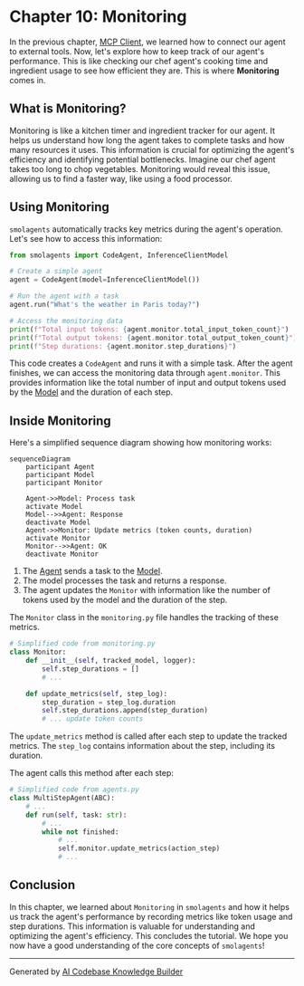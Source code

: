 # Chapter 10: Monitoring

In the previous chapter, [MCP Client](09_mcp_client.md), we learned how to connect our agent to external tools. Now, let's explore how to keep track of our agent's performance. This is like checking our chef agent's cooking time and ingredient usage to see how efficient they are.  This is where **Monitoring** comes in.

## What is Monitoring?

Monitoring is like a kitchen timer and ingredient tracker for our agent. It helps us understand how long the agent takes to complete tasks and how many resources it uses. This information is crucial for optimizing the agent's efficiency and identifying potential bottlenecks.  Imagine our chef agent takes too long to chop vegetables. Monitoring would reveal this issue, allowing us to find a faster way, like using a food processor.

## Using Monitoring

`smolagents` automatically tracks key metrics during the agent's operation.  Let's see how to access this information:

```python
from smolagents import CodeAgent, InferenceClientModel

# Create a simple agent
agent = CodeAgent(model=InferenceClientModel())

# Run the agent with a task
agent.run("What's the weather in Paris today?")

# Access the monitoring data
print(f"Total input tokens: {agent.monitor.total_input_token_count}")
print(f"Total output tokens: {agent.monitor.total_output_token_count}")
print(f"Step durations: {agent.monitor.step_durations}")
```

This code creates a `CodeAgent` and runs it with a simple task. After the agent finishes, we can access the monitoring data through `agent.monitor`.  This provides information like the total number of input and output tokens used by the [Model](03_model.md) and the duration of each step.

## Inside Monitoring

Here's a simplified sequence diagram showing how monitoring works:

```mermaid
sequenceDiagram
    participant Agent
    participant Model
    participant Monitor

    Agent->>Model: Process task
    activate Model
    Model-->>Agent: Response
    deactivate Model
    Agent->>Monitor: Update metrics (token counts, duration)
    activate Monitor
    Monitor-->>Agent: OK
    deactivate Monitor
```

1. The [Agent](01_agent.md) sends a task to the [Model](03_model.md).
2. The model processes the task and returns a response.
3. The agent updates the `Monitor` with information like the number of tokens used by the model and the duration of the step.

The `Monitor` class in the `monitoring.py` file handles the tracking of these metrics.

```python
# Simplified code from monitoring.py
class Monitor:
    def __init__(self, tracked_model, logger):
        self.step_durations = []
        # ...

    def update_metrics(self, step_log):
        step_duration = step_log.duration
        self.step_durations.append(step_duration)
        # ... update token counts
```

The `update_metrics` method is called after each step to update the tracked metrics.  The `step_log` contains information about the step, including its duration.

The agent calls this method after each step:

```python
# Simplified code from agents.py
class MultiStepAgent(ABC):
    # ...
    def run(self, task: str):
        # ...
        while not finished:
            # ...
            self.monitor.update_metrics(action_step)
            # ...
```

## Conclusion

In this chapter, we learned about `Monitoring` in `smolagents` and how it helps us track the agent's performance by recording metrics like token usage and step durations.  This information is valuable for understanding and optimizing the agent's efficiency.  This concludes the tutorial. We hope you now have a good understanding of the core concepts of `smolagents`!


---

Generated by [AI Codebase Knowledge Builder](https://github.com/The-Pocket/Tutorial-Codebase-Knowledge)
